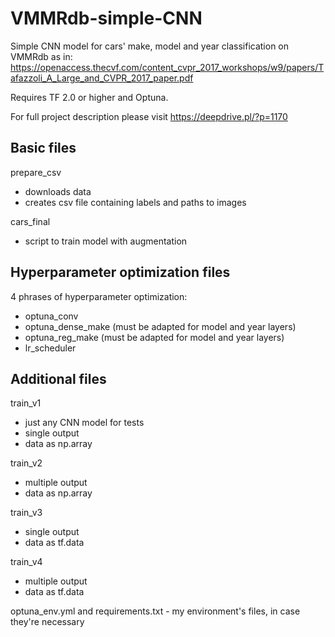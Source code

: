 # VMMRdb-simple-CNN
Simple CNN model for cars' make, model and year classification on VMMRdb as in:
https://openaccess.thecvf.com/content_cvpr_2017_workshops/w9/papers/Tafazzoli_A_Large_and_CVPR_2017_paper.pdf

Requires TF 2.0 or higher and Optuna.

For full project description please visit https://deepdrive.pl/?p=1170

## Basic files
prepare_csv
 - downloads data
 - creates csv file containing labels and paths to images
 
cars_final
 - script to train model with augmentation
 
## Hyperparameter optimization files
4 phrases of hyperparameter optimization:
 - optuna_conv
 - optuna_dense_make (must be adapted for model and year layers)
 - optuna_reg_make (must be adapted for model and year layers)
 - lr_scheduler
 
## Additional files
train_v1
 - just any CNN model for tests
 - single output
 - data as np.array

train_v2
 - multiple output
 - data as np.array
 
train_v3
 - single output
 - data as tf.data
 
train_v4
 - multiple output
 - data as tf.data
 
optuna_env.yml and requirements.txt - my environment's files, in case they're necessary
